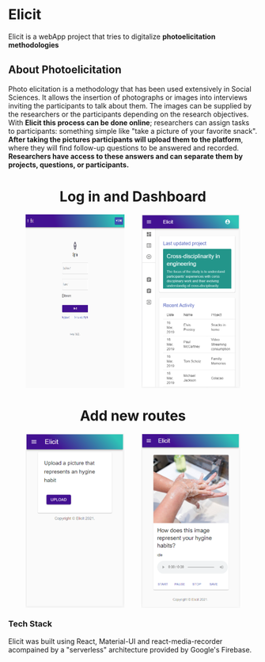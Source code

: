 # Elicit
Elicit is a webApp project that tries to digitalize **photoelicitation methodologies**


## About Photoelicitation
Photo elicitation is a methodology that has been used extensively in Social Sciences. It allows the insertion of photographs or images into interviews inviting the participants to talk about them. The images can be supplied by the researchers or the participants depending on the research objectives.  With **Elicit this process can be done online**; researchers can assign tasks to participants: something simple like "take a picture of your favorite snack". **After taking the pictures participants will upload them to the platform**, where they will find follow-up questions to be answered and recorded. **Researchers have access to these answers and can separate them by projects, questions, or participants.** 



<h1 style="text-align: center">Log in and Dashboard</h1>
<div style="width: 100%; display:flex; justify-content:space-evenly; flex-wrap: wrap">
  <img src="readme_Imag/Elicit1.png" alt="login" width="200"/>
  <img src="readme_Imag/dashboard.png" alt="new-route1" width="200"/>
</div>

<h1 style="text-align: center">Add new routes</h1>
<div style="width: 100%; display:flex; justify-content:space-evenly; flex-wrap: wrap">
  <img src="readme_Imag/upload_pic.png" alt="new-route1" width="200"/>
  <img src="readme_Imag/record_audio.png" alt="record audio" width="200"/>
</div>

### Tech Stack

Elicit was built using React, Material-UI and react-media-recorder acompained by a "serverless" architecture provided by Google's Firebase.